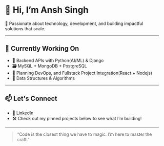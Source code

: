 # 👋 Hi, I’m Ansh Singh

🎯 Passionate about technology, development, and building impactful solutions that scale.

---

## 🌱 Currently Working On
- 🐍 Backend APIs with Python(AI/ML) & Django
- 🗃️ MySQL + MongoDB + PostgreSQL 
- 🚀 Planning DevOps, and Fullstack Project Integration(React + Nodejs)
- 🧠 Data Structures & Algorithms

---

## 📫 Let's Connect
- 🔗 [LinkedIn](https://www.linkedin.com/in/ansh-singh-349397315/)
- 🛠️ Check out my pinned projects below to see what I’m building!

---

> “Code is the closest thing we have to magic. I’m here to master the craft.”

